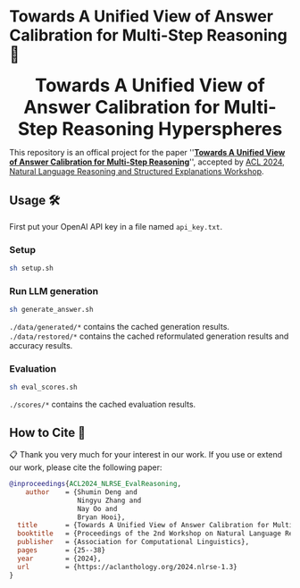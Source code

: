 # Towards A Unified View of Answer Calibration for Multi-Step Reasoning 🚀

<p align="center">
    <font size=6><strong>Towards A Unified View of Answer Calibration for Multi-Step Reasoning Hyperspheres</strong></font>
</p>

This repository is an offical project for the paper ''[**Towards A Unified View of Answer Calibration for Multi-Step Reasoning**](https://aclanthology.org/2024.nlrse-1.3/)'', accepted by [ACL 2024, Natural Language Reasoning and Structured Explanations Workshop](https://nl-reasoning-workshop.github.io/). 

## Usage 🛠️

First put your OpenAI API key in a file named ```api_key.txt```.

### Setup

```bash
sh setup.sh
```

### Run LLM generation

```bash
sh generate_answer.sh
```
```./data/generated/*``` contains the cached generation results. 
```./data/restored/*``` contains the cached reformulated generation results and accuracy results.

### Evaluation

```bash
sh eval_scores.sh
```
```./scores/*``` contains the cached evaluation results.


## How to Cite 📝
📋 Thank you very much for your interest in our work. If you use or extend our work, please cite the following paper:

```bibtex
@inproceedings{ACL2024_NLRSE_EvalReasoning,
    author    = {Shumin Deng and
                 Ningyu Zhang and
                 Nay Oo and
                 Bryan Hooi},
  title       = {Towards A Unified View of Answer Calibration for Multi-Step Reasoning},
  booktitle   = {Proceedings of the 2nd Workshop on Natural Language Reasoning and Structured Explanations (@ACL 2024)},
  publisher   = {Association for Computational Linguistics},
  pages       = {25--38}
  year        = {2024},
  url         = {https://aclanthology.org/2024.nlrse-1.3}
}
```

